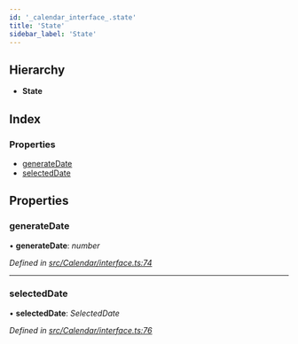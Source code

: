 ```yaml
---
id: '_calendar_interface_.state'
title: 'State'
sidebar_label: 'State'
---
```


## Hierarchy

- **State**

## Index

### Properties

- [generateDate](_calendar_interface_.state.md#generatedate)
- [selectedDate](_calendar_interface_.state.md#selecteddate)

## Properties

### generateDate

• **generateDate**: _number_

_Defined in [src/Calendar/interface.ts:74](https://github.com/tarojsx/ui/blob/v0.11.0/src/Calendar/interface.ts#L74)_

---

### selectedDate

• **selectedDate**: _SelectedDate_

_Defined in [src/Calendar/interface.ts:76](https://github.com/tarojsx/ui/blob/v0.11.0/src/Calendar/interface.ts#L76)_
